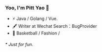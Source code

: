### Yoo, I'm Pitt Yao 👋

- ⚡ Java / Golang / Vue.
- 🖋 Writer at Wechat Search：BugProvider
- 🏃 Basketball / Fashion /

<h6>* Just for fun.</h6>
